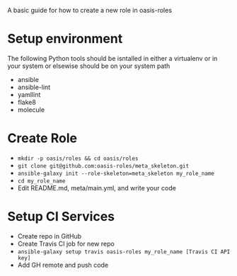 A basic guide for how to create a new role in oasis-roles

Setup environment
=================

The following Python tools should be isntalled in either a virtualenv or in your system or elsewise
should be on your system path

* ansible
* ansible-lint
* yamllint
* flake8
* molecule

Create Role
===========

* `mkdir -p oasis/roles && cd oasis/roles`
* `git clone git@github.com:oasis-roles/meta_skeleton.git`
* `ansible-galaxy init --role-skeleton=meta_skeleton my_role_name`
* `cd my_role_name`
* Edit README.md, meta/main.yml, and write your code

Setup CI Services
=================

* Create repo in GitHub
* Create Travis CI job for new repo
* `ansible-galaxy setup travis oasis-roles my_role_name [Travis CI API key]`
* Add GH remote and push code
